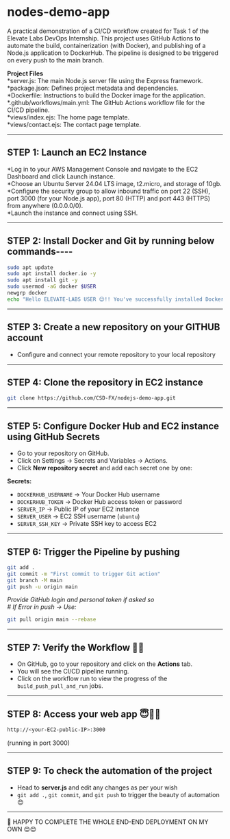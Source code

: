 # nodes-demo-app
A practical demonstration of a CI/CD workflow created for Task 1 of the Elevate Labs DevOps Internship. This project uses GitHub Actions to automate the build, containerization (with Docker), and publishing of a Node.js application to DockerHub. The pipeline is designed to be triggered on every push to the main branch.

**Project Files**  
*server.js: The main Node.js server file using the Express framework.  
*package.json: Defines project metadata and dependencies.  
*Dockerfile: Instructions to build the Docker image for the application.  
*.github/workflows/main.yml: The GitHub Actions workflow file for the CI/CD pipeline.  
*views/index.ejs: The home page template.  
*views/contact.ejs: The contact page template.  

---

## STEP 1: Launch an EC2 Instance  
*Log in to your AWS Management Console and navigate to the EC2 Dashboard and click Launch instance.  
*Choose an Ubuntu Server 24.04 LTS image, t2.micro, and storage of 10gb.  
*Configure the security group to allow inbound traffic on port 22 (SSH), port 3000 (for your Node.js app), port 80 (HTTP) and port 443 (HTTPS) from anywhere (0.0.0.0/0).  
*Launch the instance and connect using SSH.  

---

## STEP 2: Install Docker and Git by running below commands----
```bash
sudo apt update
sudo apt install docker.io -y
sudo apt install git -y
sudo usermod -aG docker $USER
newgrp docker
echo "Hello ELEVATE-LABS USER 😊!! You've successfully installed Docker and Git in your terminal😇✌🏼"
```

---

## STEP 3: Create a new repository on your GITHUB account  
- Configure and connect your remote repository to your local repository  

---

## STEP 4: Clone the repository in EC2 instance  
```bash
git clone https://github.com/CSD-FX/nodejs-demo-app.git
```

---

## STEP 5: Configure Docker Hub and EC2 instance using GitHub Secrets  
- Go to your repository on GitHub.  
- Click on Settings → Secrets and Variables → Actions.  
- Click **New repository secret** and add each secret one by one:  

**Secrets:**  
- `DOCKERHUB_USERNAME` → Your Docker Hub username  
- `DOCKERHUB_TOKEN` → Docker Hub access token or password  
- `SERVER_IP` → Public IP of your EC2 instance  
- `SERVER_USER` → EC2 SSH username (`ubuntu`)  
- `SERVER_SSH_KEY` → Private SSH key to access EC2  

---

## STEP 6: Trigger the Pipeline by pushing
```bash
git add .
git commit -m "First commit to trigger Git action"
git branch -M main
git push -u origin main
```
*Provide GitHub login and personal token if asked so*  
*# If Error in push → Use:*  
```bash
git pull origin main --rebase
```

---

## STEP 7: Verify the Workflow 🧚‍♀️  
- On GitHub, go to your repository and click on the **Actions** tab.  
- You will see the CI/CD pipeline running.  
- Click on the workflow run to view the progress of the `build_push_pull_and_run` jobs.  

---

## STEP 8: Access your web app 😇✌🏼  
```bash
http://<your-EC2-public-IP>:3000
```
(running in port 3000)  

---

## STEP 9: To check the automation of the project  
- Head to **server.js** and edit any changes as per your wish  
- `git add .`, `git commit`, and `git push` to trigger the beauty of automation 😊  

---

🎉 HAPPY TO COMPLETE THE WHOLE END-END DEPLOYMENT ON MY OWN 😊😊
